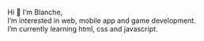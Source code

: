 Hi 👋 
I’m Blanche, <br>
I’m interested in web, mobile app and game development. <br>
I’m currently learning html, css and javascript.

<!---
blnche/blnche is a ✨ special ✨ repository because its `README.md` (this file) appears on your GitHub profile.
You can click the Preview link to take a look at your changes.
--->
